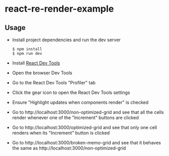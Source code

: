 # react-re-render-example

## Usage

- Install project dependencies and run the dev server

    ```
    $ npm install
    $ npm run dev
    ```

- Install [React Dev Tools](https://chrome.google.com/webstore/detail/react-developer-tools/fmkadmapgofadopljbjfkapdkoienihi)

- Open the browser Dev Tools

- Go to the React Dev Tools "Profiler" tab

- Click the gear icon to open the React Dev Tools settings

- Ensure "Highlight updates when components render" is checked

- Go to http://localhost:3000/non-optimized-grid and see that all the cells render whenever one of the "Increment" buttons are clicked

- Go to http://localhost:3000/optimized-grid and see that only one cell renders when its "Increment" button is clicked

- Go to http://localhost:3000/broken-memo-grid and see that it behaves the same as http://localhost:3000/non-optimized-grid
